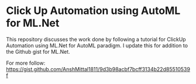 # Click Up Automation using AutoML for ML.Net


This repository discusses the work done by following a tutorial for ClickUp Automation using ML.Net for AutoML paradigm. I update this for addition to the Github gist for ML.Net.

For more follow: https://gist.github.com/AnshMittal1811/9d3b98acbf7bcff3134b22d85510539f
